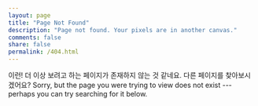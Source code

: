 ```yaml
---
layout: page
title: "Page Not Found"
description: "Page not found. Your pixels are in another canvas."
comments: false
share: false
permalink: /404.html
---  
```


이런! 더 이상 보려고 하는 페이지가 존재하지 않는 것 같네요. 다른 페이지를 찾아보시겠어요?
Sorry, but the page you were trying to view does not exist --- perhaps you can try searching for it below.

<script type="text/javascript">
  var GOOG_FIXURL_LANG = 'en';
  var GOOG_FIXURL_SITE = '{{ site.url }}'
</script>
<script type="text/javascript"
  src="//linkhelp.clients.google.com/tbproxy/lh/wm/fixurl.js">
</script>